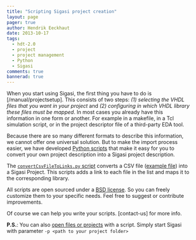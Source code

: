 ```yaml
---
title: "Scripting Sigasi project creation"
layout: page 
pager: true
author: Hendrik Eeckhaut
date: 2013-10-17
tags: 
  - hdt-2.0
  - project
  - project management
  - Python
  - Sigasi
comments: true
bannerad: true
---
```



When you start using Sigasi, the first thing you have to do is [/manual/projectsetup]. This consists of two steps: *(1) selecting the VHDL files that you want in your project* and *(2) configuring in which VHDL library these files must be mapped*. In most cases you already have this information in one form or another. For example in a makefile, in a Tcl simulation script, or in the project descriptor file of a third-party EDA tool.

Because there are so many different formats to describe this information, we cannot offer one universal solution. But to make the import process easier, we have developed [Python scripts](https://github.com/sigasi/SigasiProjectCreator) that make it easy for you to convert your own project description into a Sigasi project description.

The [`convertCsvFileToLinks.py` script](https://github.com/sigasi/SigasiProjectCreator/blob/master/src/convertCsvFileToLinks.py) converts a CSV file ([example file](https://github.com/sigasi/SigasiProjectCreator/blob/master/tests/test-files/compilation_order.csv)) into a Sigasi Project. This scripts adds a link to each file in the list and maps it to the corresponding library. 

All scripts are open sourced under a [BSD license](https://github.com/sigasi/SigasiProjectCreator/blob/master/LICENSE). So you can freely customize them to your specific needs. Feel free to suggest or contribute improvements.

Of course we can help you write your scripts. [contact-us] for more info.

**P.S.**: You can also [open files or projects](/manual/opening.html#files-command-line) with a script. Simply start Sigasi with parameter `-p <path to your project folder>`
